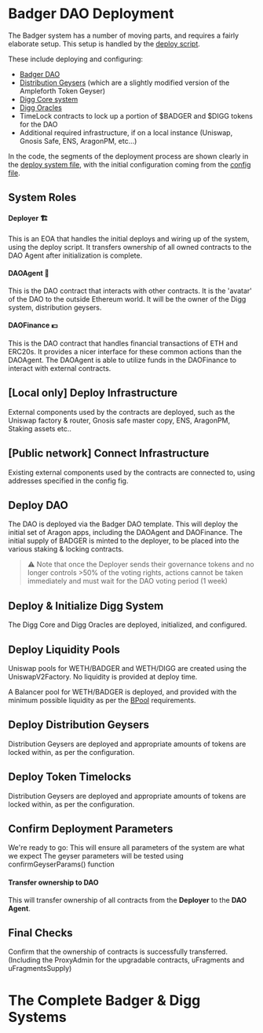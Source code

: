 # Badger DAO Deployment
The Badger system has a number of moving parts, and requires a fairly elaborate setup. This setup is handled by the [deploy script](https://github.com/Badger-Finance/badger-deploy).

These include deploying and configuring:
- [Badger DAO](https://github.com/Badger-Finance/badger-dao)
- [Distribution Geysers](https://github.com/Badger-Finance/badger-geyser) (which are a slightly modified version of the Ampleforth Token Geyser)
- [Digg Core system](https://github.com/Badger-Finance/digg-core)
- [Digg Oracles](https://github.com/Badger-Finance/digg-oracles)
- TimeLock contracts to lock up a portion of $BADGER and $DIGG tokens for the DAO
- Additional required infrastructure, if on a local instance (Uniswap, Gnosis Safe, ENS, AragonPM, etc...)

In the code, the segments of the deployment process are shown clearly in the [deploy system file](https://github.com/Badger-Finance/badger-deploy/blob/develop/deploy/deploySystem.ts), with the initial configuration coming from the [config file](https://github.com/Badger-Finance/badger-deploy/blob/develop/deploy/badgerConfig.ts).

## System Roles 
#### Deployer 🏗
This is an EOA that handles the initial deploys and wiring up of the system, using the deploy script. It transfers ownership of all owned contracts to the DAO Agent after initialization is complete.

#### DAOAgent 🤖
This is the DAO contract that interacts with other contracts. It is the 'avatar' of the DAO to the outside Ethereum world. It will be the owner of the Digg system, distribution geysers.

#### DAOFinance 💵
This is the DAO contract that handles financial transactions of ETH and ERC20s. It provides a nicer interface for these common actions than the DAOAgent. The DAOAgent is able to utilize funds in the DAOFinance to interact with external contracts.

## [Local only] Deploy Infrastructure
External components used by the contracts are deployed, such as the Uniswap factory & router, Gnosis safe master copy, ENS, AragonPM, Staking assets etc..

## [Public network] Connect Infrastructure
Existing external components used by the contracts are connected to, using addresses specified in the config fig.

## Deploy DAO 
The DAO is deployed via the Badger DAO template. This will deploy the initial set of Aragon apps, including the DAOAgent and DAOFinance. The initial supply of BADGER is minted to the deployer, to be placed into the various staking & locking contracts. 

>⚠️ Note that once the Deployer sends their governance tokens and no longer controls >50% of the voting rights, actions cannot be taken immediately and must wait for the DAO voting period (1 week)

## Deploy & Initialize Digg System
The Digg Core and Digg Oracles are deployed, initialized, and configured.

## Deploy Liquidity Pools
Uniswap pools for WETH/BADGER and WETH/DIGG are created using the UniswapV2Factory. No liquidity is provided at deploy time.

A Balancer pool for WETH/BADGER is deployed, and provided with the minimum possible liquidity as per the [BPool](https://github.com/balancer-labs/balancer-core/blob/master/contracts/BPool.sol) requirements.

## Deploy Distribution Geysers 
Distribution Geysers are deployed and appropriate amounts of tokens are locked within, as per the configuration.

## Deploy Token Timelocks 
Distribution Geysers are deployed and appropriate amounts of tokens are locked within, as per the configuration.

## Confirm Deployment Parameters
We're ready to go:
This will ensure all parameters of the system are what we expect
The geyser parameters will be tested using confirmGeyserParams() function

#### Transfer ownership to DAO
This will transfer ownership of all contracts from the **Deployer** to the **DAO Agent**. 

## Final Checks
Confirm that the ownership of contracts is successfully transferred. (Including the ProxyAdmin for the upgradable contracts, uFragments and uFragmentsSupply)

# The Complete Badger & Digg Systems

